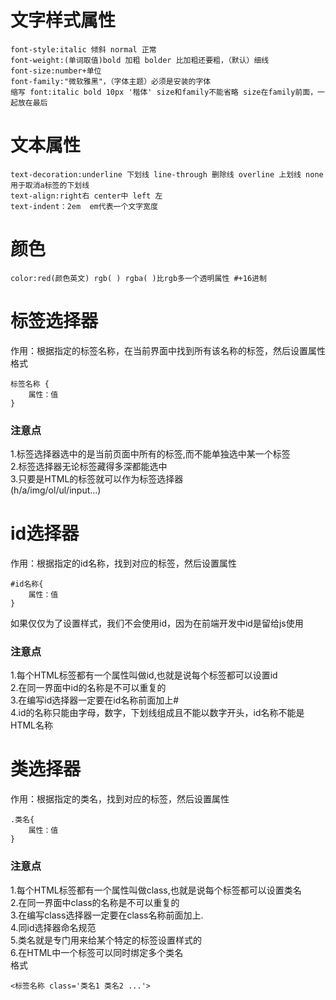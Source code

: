 # 文字样式属性
````
font-style:italic 倾斜 normal 正常
font-weight:(单词取值)bold 加粗 bolder 比加粗还要粗，（默认）细线
font-size:number+单位
font-family:"微软雅黑"，（字体主题）必须是安装的字体
缩写 font:italic bold 10px '楷体' size和family不能省略 size在family前面，一起放在最后
````
# 文本属性
````
text-decoration:underline 下划线 line-through 删除线 overline 上划线 none 用于取消a标签的下划线
text-align:right右 center中 left 左
text-indent：2em  em代表一个文字宽度
````
# 颜色
````
color:red(颜色英文) rgb( ) rgba( )比rgb多一个透明属性 #+16进制
````
# 标签选择器
作用：根据指定的标签名称，在当前界面中找到所有该名称的标签，然后设置属性
格式
````
标签名称 {
	属性：值
}
````
### 注意点
1.标签选择器选中的是当前页面中所有的标签,而不能单独选中某一个标签<br>
2.标签选择器无论标签藏得多深都能选中<br>
3.只要是HTML的标签就可以作为标签选择器<br>
(h/a/img/ol/ul/input...)
# id选择器
作用：根据指定的id名称，找到对应的标签，然后设置属性<br>
````
#id名称{
	属性：值
}
````
如果仅仅为了设置样式，我们不会使用id，因为在前端开发中id是留给js使用
### 注意点
1.每个HTML标签都有一个属性叫做id,也就是说每个标签都可以设置id<br>
2.在同一界面中id的名称是不可以重复的<br>
3.在编写id选择器一定要在id名称前面加上#<br>
4.id的名称只能由字母，数字，下划线组成且不能以数字开头，id名称不能是HTML名称<br>
# 类选择器
作用：根据指定的类名，找到对应的标签，然后设置属性
````
.类名{
	属性：值
}
````
### 注意点
1.每个HTML标签都有一个属性叫做class,也就是说每个标签都可以设置类名<br>
2.在同一界面中class的名称是不可以重复的<br>
3.在编写class选择器一定要在class名称前面加上.<br>
4.同id选择器命名规范<br>
5.类名就是专门用来给某个特定的标签设置样式的<br>
6.在HTML中一个标签可以同时绑定多个类名<br>
格式
````
<标签名称 class='类名1 类名2 ...'>
````
